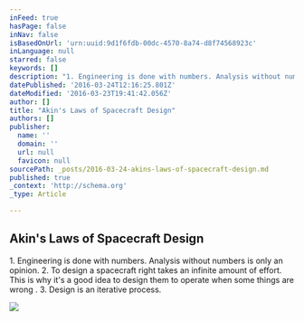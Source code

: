 ```yaml
---
inFeed: true
hasPage: false
inNav: false
isBasedOnUrl: 'urn:uuid:9d1f6fdb-00dc-4570-8a74-d8f74568923c'
inLanguage: null
starred: false
keywords: []
description: "1. Engineering is done with numbers. Analysis without numbers is only an opinion. 2. To design a spacecraft right takes an infinite amount of effort. This is why it's a good idea to design them to operate when some things are wrong . 3. Design is an iterative process."
datePublished: '2016-03-24T12:16:25.801Z'
dateModified: '2016-03-23T19:41:42.056Z'
author: []
title: "Akin's Laws of Spacecraft Design"
authors: []
publisher:
  name: ''
  domain: ''
  url: null
  favicon: null
sourcePath: _posts/2016-03-24-akins-laws-of-spacecraft-design.md
published: true
_context: 'http://schema.org'
_type: Article

---
```

<article style=""><h1>Akin's Laws of Spacecraft Design</h1><p>1. Engineering is done with numbers. Analysis without numbers is only an opinion. 2. To design a spacecraft right takes an infinite amount of effort. This is why it's a good idea to design them to operate when some things are wrong . 3. Design is an iterative process.</p><img src="https://s3-us-west-2.amazonaws.com/the-grid-img/p/cc26de271fca141bb6c949a38c56e95a00c86435.png" /></article>